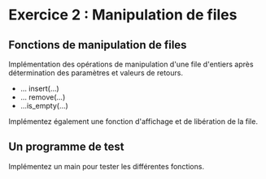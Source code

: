 # Exercice 2 :  Manipulation de files

## Fonctions de manipulation de files
Implémentation des opérations de manipulation d'une file d'entiers après détermination des paramètres et valeurs de retours.

- ... insert(...)
- ... remove(...)
- ...is_empty(...)

Implémentez également une fonction d'affichage et de libération de la file.

## Un programme de test
Implémentez un main pour tester les différentes fonctions.